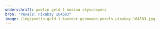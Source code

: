 ```yaml
---
onderschrift: poetin geld 1 moskou skyscrapers
bron: "Pexels: Pixabay 164583"
image: /img/poetin-geld-1-kantoor-gebouwen-pexels-pixabay-164583.jpg
---
```

